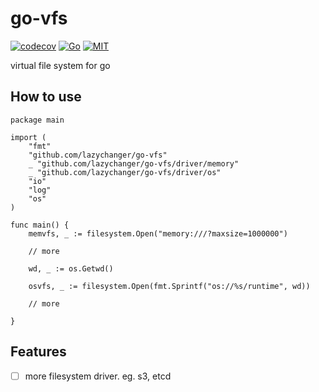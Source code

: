 # go-vfs

[![codecov](https://codecov.io/gh/lazychanger/go-vfs/branch/master/graph/badge.svg?token=GUBD053ODP)](https://codecov.io/gh/lazychanger/go-vfs)
[![Go](https://img.shields.io/badge/go-1.18-blue.svg)](https://golang.org/doc/install)
[![MIT](https://img.shields.io/badge/license-MIT-blue.svg)](LICENSE)



virtual file system for go


## How to use

```golang
package main

import (
	"fmt"
	"github.com/lazychanger/go-vfs"
	_ "github.com/lazychanger/go-vfs/driver/memory"
	_ "github.com/lazychanger/go-vfs/driver/os"
	"io"
	"log"
	"os"
)

func main() {
	memvfs, _ := filesystem.Open("memory:///?maxsize=1000000")
	
	// more 

	wd, _ := os.Getwd()
	
	osvfs, _ := filesystem.Open(fmt.Sprintf("os://%s/runtime", wd))

	// more

}

```

## Features

- [ ] more filesystem driver. eg. s3, etcd